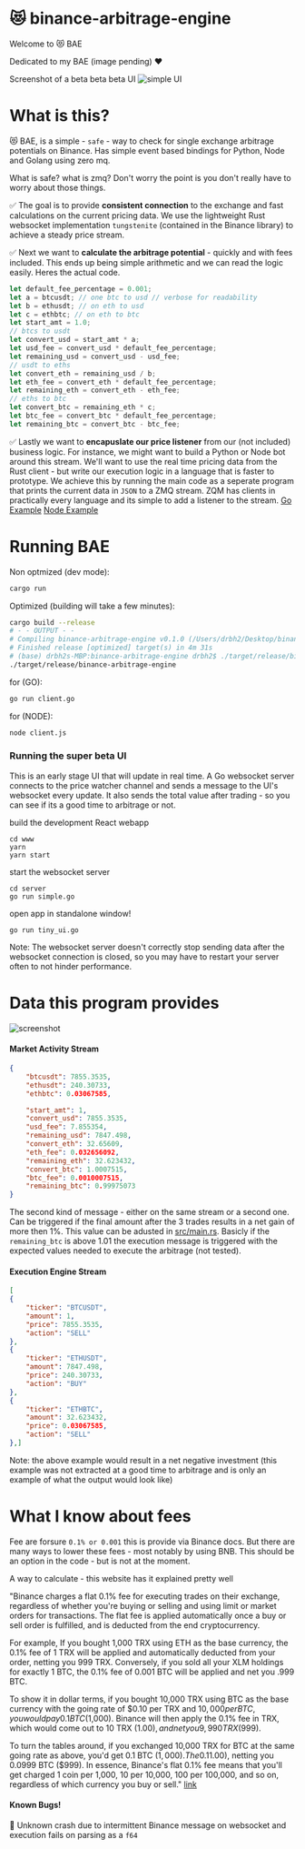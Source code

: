 # 😻 binance-arbitrage-engine

Welcome to 😻 BAE

Dedicated to my BAE (image pending) ❤️  


Screenshot of a beta beta beta UI
![simple UI](images/basic_ui.png)

# What is this?

😻 BAE, is a simple - `safe` - way to check for single exchange arbitrage potentials on Binance. Has simple event based bindings for Python, Node and Golang using zero mq.

What is safe? what is zmq? Don't worry the point is you don't really have to worry about those things. 

✅ The goal is to provide **consistent connection** to the exchange and fast calculations on the current pricing data. We use the lightweight Rust websocket implementation `tungstenite` (contained in the Binance library) to achieve a steady price stream.

✅ Next we want to **calculate the arbitrage potential** - quickly and with fees included. This ends up being simple arithmetic and we can read the logic easily. Heres the actual code.  
```rust
let default_fee_percentage = 0.001;
let a = btcusdt; // one btc to usd // verbose for readability
let b = ethusdt; // on eth to usd
let c = ethbtc; // on eth to btc
let start_amt = 1.0;
// btcs to usdt
let convert_usd = start_amt * a;
let usd_fee = convert_usd * default_fee_percentage;
let remaining_usd = convert_usd - usd_fee;
// usdt to eths
let convert_eth = remaining_usd / b;
let eth_fee = convert_eth * default_fee_percentage;
let remaining_eth = convert_eth - eth_fee;
// eths to btc
let convert_btc = remaining_eth * c;
let btc_fee = convert_btc * default_fee_percentage;
let remaining_btc = convert_btc - btc_fee;
```

✅ Lastly we want to **encapuslate our price listener** from our (not included) business logic. For instance, we might want to build a Python or Node bot around this stream. We'll want to use the real time pricing data from the Rust client - but write our execution logic in a language that is faster to prototype. We achieve this by running the main code as a seperate program that prints the current data in `JSON` to a ZMQ stream. ZQM has clients in practically every language and its simple to add a listener to the stream. [Go Example](client.go) [Node Example](client.js)

# Running BAE
Non optmized (dev mode):
```bash
cargo run
```

Optimized (building will take a few minutes):
```bash
cargo build --release
# - - OUTPUT - - 
# Compiling binance-arbitrage-engine v0.1.0 (/Users/drbh2/Desktop/binance-arbitrage-engine)
# Finished release [optimized] target(s) in 4m 31s
# (base) drbh2s-MBP:binance-arbitrage-engine drbh2$ ./target/release/binance-arbitrage-engine 
./target/release/binance-arbitrage-engine 
```

for (GO):
```bash
go run client.go 
```

for (NODE):
```bash
node client.js 
```

### Running the super beta UI

This is an early stage UI that will update in real time. A Go websocket server connects to the price watcher channel and sends a message to the UI's websocket every update. It also sends the total value after trading - so you can see if its a good time to arbitrage or not.

build the development React webapp
```
cd www
yarn
yarn start
```

start the websocket server
```
cd server
go run simple.go
```

open app in standalone window!
```
go run tiny_ui.go
```

Note: The websocket server doesn't correctly stop sending data after the websocket connection is closed, so you may have to restart your server often to not hinder performance. 


# Data this program provides

![screenshot](images/console.png)

#### Market Activity Stream
```JSON
{
    "btcusdt": 7855.3535,
    "ethusdt": 240.30733,
    "ethbtc": 0.03067585,

    "start_amt": 1,
    "convert_usd": 7855.3535,
    "usd_fee": 7.855354,
    "remaining_usd": 7847.498,
    "convert_eth": 32.65609,
    "eth_fee": 0.032656092,
    "remaining_eth": 32.623432,
    "convert_btc": 1.0007515,
    "btc_fee": 0.0010007515,
    "remaining_btc": 0.99975073 
}
```

The second kind of message - either on the same stream or a second one. Can be triggered if the final amount after the 3 trades results in a net gain of more then 1%. This value can be adusted in [src/main.rs](src/main.rs). Basicly if the `remaining_btc` is above 1.01 the execution message is triggered with the expected values needed to execute the arbitrage (not tested). 

#### Execution Engine Stream
```JSON
[
{
	"ticker": "BTCUSDT",
	"amount": 1,
	"price": 7855.3535,
	"action": "SELL"
},
{
	"ticker": "ETHUSDT",
	"amount": 7847.498,
	"price": 240.30733,
	"action": "BUY"
},
{
	"ticker": "ETHBTC",
	"amount": 32.623432,
	"price": 0.03067585,
	"action": "SELL"
},]
```

Note: the above example would result in a net negative investment (this example was not extracted at a good time to arbitrage and is only an example of what the output would look like)  

# What I know about fees
Fee are forsure `0.1% or 0.001` this is provide via Binance docs. But there are many ways to lower these fees - most notably by using BNB. This should be an option in the code - but is not at the moment.


A way to calculate - this website has it explained pretty well

"Binance charges a flat 0.1% fee for executing trades on their exchange, regardless of whether you're buying or selling and using limit or market orders for transactions. The flat fee is applied automatically once a buy or sell order is fulfilled, and is deducted from the end cryptocurrency.

For example, If you bought 1,000 TRX using ETH as the base currency, the 0.1% fee of 1 TRX will be applied and automatically deducted from your order, netting you 999 TRX. Conversely, if you sold all your XLM holdings for exactly 1 BTC, the 0.1% fee of 0.001 BTC will be applied and net you .999 BTC.

To show it in dollar terms, if you bought 10,000 TRX using BTC as the base currency with the going rate of $0.10 per TRX and $10,000 per BTC, you would pay 0.1 BTC ($1,000). Binance will then apply the 0.1% fee in TRX, which would come out to 10 TRX ($1.00), and net you 9,990 TRX ($999).

To turn the tables around, if you exchanged 10,000 TRX for BTC at the same going rate as above, you'd get 0.1 BTC ($1,000). The 0.1% fee would then be applied in BTC, which would come out to 0.0001 BTC ($1.00), netting you 0.0999 BTC ($999). In essence, Binance's flat 0.1% fee means that you'll get charged 1 coin per 1,000, 10 per 10,000, 100 per 100,000, and so on, regardless of which currency you buy or sell." [link](https://smartphones.gadgethacks.com/how-to/binance-101-fees-fine-print-you-need-know-before-trading-bitcoins-other-cryptocurrencies-0182067/)


#### Known Bugs!

🐞 Unknown crash due to intermittent Binance message on websocket and execution fails on parsing as a `f64`
